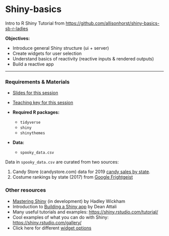# Shiny-basics
Intro to R Shiny Tutorial from https://github.com/allisonhorst/shiny-basics-sb-r-ladies

**Objectives:**

- Introduce general Shiny structure (ui + server)
- Create widgets for user selection
- Understand basics of reactivity (reactive inputs & rendered outputs)
- Build a reactive app

---------

### Requirements & Materials

- [Slides for this session](https://docs.google.com/presentation/d/1QVgvVsVoYOXjqHKKx2o-cMOYLdh7FAq8Hyv_y-dSZmI/edit?usp=sharing) 
- [Teaching key for this session](https://docs.google.com/document/d/1Je6tCd5ZFUCSa3ZG3gAsjLQBCdOFBbO1kzG06psKxJQ/edit?usp=sharing)

- **Required R packages:**

    - `tidyverse`
    - `shiny`
    - `shinythemes`

- **Data:**

    - `spooky_data.csv`

Data in `spooky_data.csv` are curated from two sources: 

1. Candy Store (candystore.com) data for 2019 [candy sales by state](https://www.candystore.com/blog/facts-trivia/halloween-candy-map-popular/).
2. Costume rankings by state (2017) from [Google Frightgeist](https://frightgeist.withgoogle.com/)



### Other resources

- [Mastering Shiny](https://mastering-shiny.org/) (in development) by Hadley Wickham 
- Introduction to [Building a Shiny app](https://deanattali.com/blog/building-shiny-apps-tutorial/) by Dean Attali
- Many useful tutorials and examples: https://shiny.rstudio.com/tutorial/
- Cool examples of what you can do with Shiny: https://shiny.rstudio.com/gallery/
- Click here for different [widget options](https://shiny.rstudio.com/gallery/widget-gallery.html)
